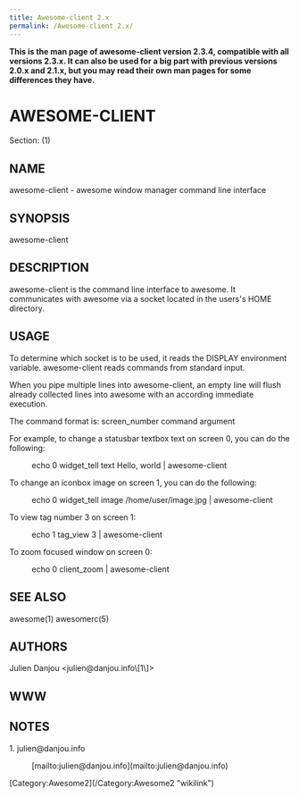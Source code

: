 ```yaml
---
title: Awesome-client 2.x
permalink: /Awesome-client_2.x/
---
```


**This is the man page of awesome-client version 2.3.4, compatible with all versions 2.3.x. It can also be used for a big part with previous versions 2.0.x and 2.1.x, but you may read their own man pages for some differences they have.**

<H1>
AWESOME-CLIENT

</H1>
Section: (1)

<H2>
NAME

</H2>
awesome-client - awesome window manager command line interface

<H2>
SYNOPSIS

</H2>
awesome-client

<H2>
DESCRIPTION

</H2>
awesome-client is the command line interface to awesome. It communicates with awesome via a socket located in the users's HOME directory.

<H2>
USAGE

</H2>
To determine which socket is to be used, it reads the DISPLAY environment variable. awesome-client reads commands from standard input.

When you pipe multiple lines into awesome-client, an empty line will flush already collected lines into awesome with an according immediate execution.

The command format is: screen_number command argument

For example, to change a statusbar textbox text on screen 0, you can do the following:

<DL COMPACT>
<DT>
<DD>
    echo 0 widget_tell <statusbar-name> <textbox-name> text Hello, world | awesome-client

</DL>
To change an iconbox image on screen 1, you can do the following:

<DL COMPACT>
<DT>
<DD>
    echo 0 widget_tell <statusbar-name> <iconbox-name> image /home/user/image.jpg | awesome-client

</DL>
To view tag number 3 on screen 1:

<DL COMPACT>
<DT>
<DD>
    echo 1 tag_view 3 | awesome-client

</DL>
To zoom focused window on screen 0:

<DL COMPACT>
<DT>
<DD>
    echo 0 client_zoom | awesome-client

</DL>
<H2>
SEE ALSO

</H2>
awesome(1) awesomerc(5)

<H2>
AUTHORS

</H2>
Julien Danjou &lt;julien@danjou.info\[1\]&gt;

<H2>
WWW

</H2>
<I><http://awesome.naquadah.org></I>

<H2>
NOTES

</H2>
<DL COMPACT>
<DT>
1. julien@danjou.info

<DL COMPACT>
<DT>
<DD>
[mailto:julien@danjou.info](mailto:julien@danjou.info)

</DL>
[Category:Awesome2](/Category:Awesome2 "wikilink")
